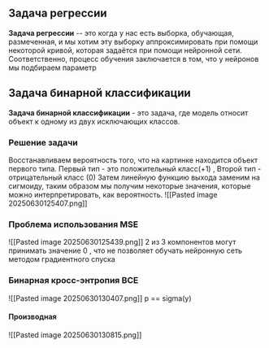 ## Задача регрессии 

**Задача регрессии** -- это когда у нас есть выборка, обучающая, размеченная, и мы хотим эту выборку аппроксимировать при помощи некоторой кривой, которая задаётся при помощи нейронной сети. Соответственно, процесс обучения заключается в том, что у нейронов мы подбираем параметр

## Задача бинарной классификации

**Задача бинарной классификации** - это задача, где модель относит объект к одному из двух исключающих классов.

### Решение задачи
Восстанавливаем вероятность того, что на картинке находится объект первого типа. Первый тип - это положительный класс(+1) ,  Второй тип - отрицательный класс (0)
Затем линейную функцию выхода заменим на сигмоиду, таким образом мы получим некоторые значения, которые можно интерпретировать, как вероятность.
![[Pasted image 20250630125407.png]]
### Проблема использования  MSE
![[Pasted image 20250630125439.png]]
2 из 3 компонентов могут принимать значение 0 , что не позволяет обучать нейронную сеть методом градиентного спуска

### Бинарная кросс-энтропия BCE
![[Pasted image 20250630130407.png]]
p == sigma(y)
#### Производная 
![[Pasted image 20250630130815.png]]